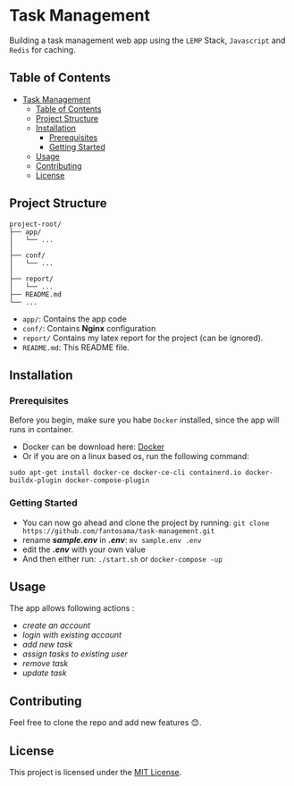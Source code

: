 # Task Management

Building a task management web app using the `LEMP` Stack, `Javascript` and `Redis` for caching.

## Table of Contents
- [Task Management](#task-management)
  - [Table of Contents](#table-of-contents)
  - [Project Structure](#project-structure)
  - [Installation](#installation)
    - [Prerequisites](#prerequisites)
    - [Getting Started](#getting-started)
  - [Usage](#usage)
  - [Contributing](#contributing)
  - [License](#license)

## Project Structure

```
project-root/
├── app/
│   └── ...
│
├── conf/
│   └── ...
│
├── report/
│   └── ...
├── README.md
└── ...
```

- `app/`: Contains the app code
- `conf/`: Contains **Nginx** configuration
- `report/` Contains my latex report for the project (can be ignored).
- `README.md`: This README file.

## Installation

### Prerequisites

Before you begin, make sure you habe `Docker` installed, since the app will runs in container.
- Docker can be download here: [Docker](https://www.docker.com/products/docker-desktop/)
- Or if you are on a linux based os, run the following command:
```
sudo apt-get install docker-ce docker-ce-cli containerd.io docker-buildx-plugin docker-compose-plugin
```

### Getting Started
- You can now go ahead and clone the project by running: `git clone https://github.com/fantosama/task-management.git`
- rename ***sample.env*** in ***.env***: `mv sample.env .env`
- edit the ***.env*** with your own value
- And then either run: `./start.sh` or `docker-compose -up`


## Usage

The app allows following actions :
- *create an account*
- *login with existing account*
- *add new task*
- *assign tasks to existing user*
- *remove task*
- *update task*

## Contributing

Feel free to clone the repo and add new features 😊.

## License

This project is licensed under the [MIT License](LICENSE).